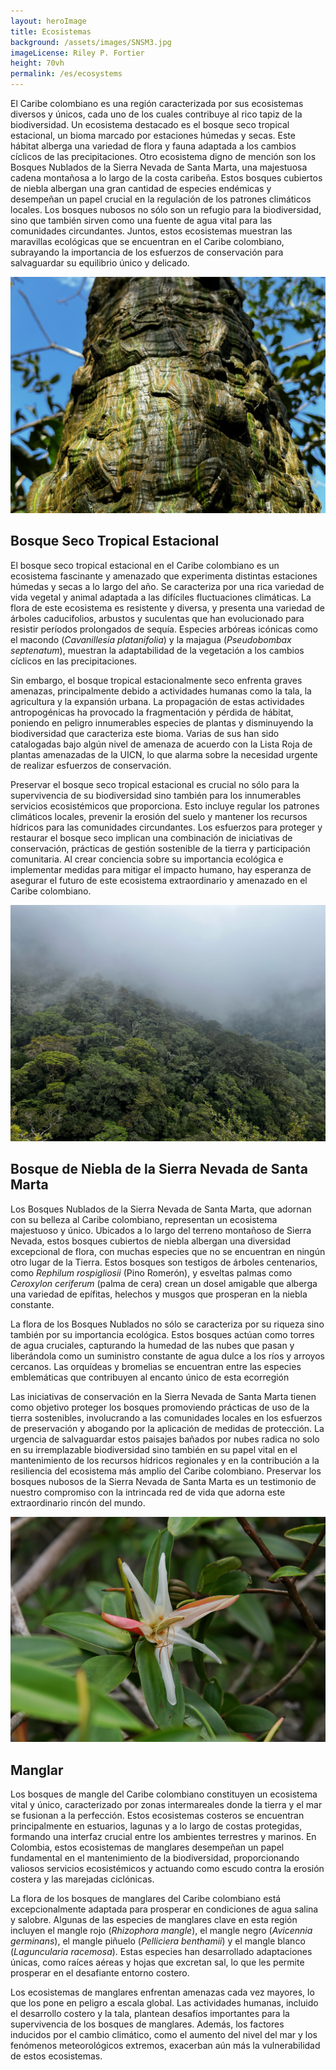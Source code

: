 ```yaml
---
layout: heroImage
title: Ecosistemas
background: /assets/images/SNSM3.jpg
imageLicense: Riley P. Fortier
height: 70vh
permalink: /es/ecosystems
---
```


El Caribe colombiano es una región caracterizada por sus ecosistemas diversos y únicos, cada uno de los cuales contribuye al rico tapiz de la biodiversidad. Un ecosistema destacado es el bosque seco tropical estacional, un bioma marcado por estaciones húmedas y secas. Este hábitat alberga una variedad de flora y fauna adaptada a los cambios cíclicos de las precipitaciones. Otro ecosistema digno de mención son los Bosques Nublados de la Sierra Nevada de Santa Marta, una majestuosa cadena montañosa a lo largo de la costa caribeña. Estos bosques cubiertos de niebla albergan una gran cantidad de especies endémicas y desempeñan un papel crucial en la regulación de los patrones climáticos locales. Los bosques nubosos no sólo son un refugio para la biodiversidad, sino que también sirven como una fuente de agua vital para las comunidades circundantes. Juntos, estos ecosistemas muestran las maravillas ecológicas que se encuentran en el Caribe colombiano, subrayando la importancia de los esfuerzos de conservación para salvaguardar su equilibrio único y delicado.

![image](assets/images/IMG_9654.jpeg)

## Bosque Seco Tropical Estacional 

El bosque seco tropical estacional en el Caribe colombiano es un ecosistema fascinante y amenazado que experimenta distintas estaciones húmedas y secas a lo largo del año. Se caracteriza por una rica variedad de vida vegetal y animal adaptada a las difíciles fluctuaciones climáticas. La flora de este ecosistema es resistente y diversa, y presenta una variedad de árboles caducifolios, arbustos y suculentas que han evolucionado para resistir períodos prolongados de sequía. Especies arbóreas icónicas como el macondo (*Cavanillesia platanifolia*) y la majagua (*Pseudobombax septenatum*), muestran la adaptabilidad de la vegetación a los cambios cíclicos en las precipitaciones.

Sin embargo, el bosque tropical estacionalmente seco enfrenta graves amenazas, principalmente debido a actividades humanas como la tala, la agricultura y la expansión urbana. La propagación de estas actividades antropogénicas ha provocado la fragmentación y pérdida de hábitat, poniendo en peligro innumerables especies de plantas y disminuyendo la biodiversidad que caracteriza este bioma. Varias de sus han sido catalogadas bajo algún nivel de amenaza de acuerdo con la Lista Roja de plantas amenazadas de la UICN, lo que alarma sobre la necesidad urgente de realizar esfuerzos de conservación.

Preservar el bosque seco tropical estacional  es crucial no sólo para la supervivencia de su biodiversidad sino también para los innumerables servicios ecosistémicos que proporciona. Esto incluye regular los patrones climáticos locales, prevenir la erosión del suelo y mantener los recursos hídricos para las comunidades circundantes. Los esfuerzos para proteger y restaurar el bosque seco implican una combinación de iniciativas de conservación, prácticas de gestión sostenible de la tierra y participación comunitaria. Al crear conciencia sobre su importancia ecológica e implementar medidas para mitigar el impacto humano, hay esperanza de asegurar el futuro de este ecosistema extraordinario y amenazado en el Caribe colombiano.

![image](assets/images/IMG_0430.jpeg)

## Bosque de Niebla de la Sierra Nevada de Santa Marta

Los Bosques Nublados de la Sierra Nevada de Santa Marta, que adornan con su belleza al Caribe colombiano, representan un ecosistema majestuoso y único. Ubicados a lo largo del terreno montañoso de Sierra Nevada, estos bosques cubiertos de niebla albergan una diversidad excepcional de flora, con muchas especies que no se encuentran en ningún otro lugar de la Tierra. Estos bosques son testigos de árboles centenarios, como *Rephilum rospigliosii* (Pino Romerón), y esveltas palmas como *Ceroxylon ceriferum* (palma de cera) crean un dosel amigable que alberga una variedad de epífitas, helechos y musgos que prosperan en la niebla constante.

La flora de los Bosques Nublados no sólo se caracteriza por su riqueza sino también por su importancia ecológica. Estos bosques actúan como torres de agua cruciales, capturando la humedad de las nubes que pasan y liberándola como un suministro constante de agua dulce a los ríos y arroyos cercanos. Las orquídeas y bromelias se encuentran entre las especies emblemáticas que contribuyen al encanto único de esta ecorregión

Las iniciativas de conservación en la Sierra Nevada de Santa Marta tienen como objetivo proteger los bosques promoviendo prácticas de uso de la tierra sostenibles, involucrando a las comunidades locales en los esfuerzos de preservación y abogando por la aplicación de medidas de protección. La urgencia de salvaguardar estos paisajes bañados por nubes radica no solo en su irremplazable biodiversidad sino también en su papel vital en el mantenimiento de los recursos hídricos regionales y en la contribución a la resiliencia del ecosistema más amplio del Caribe colombiano. Preservar los bosques nubosos de la Sierra Nevada de Santa Marta es un testimonio de nuestro compromiso con la intrincada red de vida que adorna este extraordinario rincón del mundo.


![image](assets/images/DSC01960-01.jpeg)

## Manglar

Los bosques de mangle del Caribe colombiano constituyen un ecosistema vital y único, caracterizado por zonas intermareales donde la tierra y el mar se fusionan a la perfección. Estos ecosistemas costeros se encuentran principalmente en estuarios, lagunas y a lo largo de costas protegidas, formando una interfaz crucial entre los ambientes terrestres y marinos. En Colombia, estos ecosistemas de manglares desempeñan un papel fundamental en el mantenimiento de la biodiversidad, proporcionando valiosos servicios ecosistémicos y actuando como escudo contra la erosión costera y las marejadas ciclónicas.

La flora de los bosques de manglares del Caribe colombiano está excepcionalmente adaptada para prosperar en condiciones de agua salina y salobre. Algunas de las especies de manglares clave en esta región incluyen el mangle rojo (*Rhizophora mangle*), el mangle negro (*Avicennia germinans*), el mangle piñuelo (*Pelliciera benthamii*) y el mangle blanco (*Laguncularia racemosa*). Estas especies han desarrollado adaptaciones únicas, como raíces aéreas y hojas que excretan sal, lo que les permite prosperar en el desafiante entorno costero.

Los ecosistemas de manglares enfrentan amenazas cada vez mayores, lo que los pone en peligro a escala global. Las actividades humanas, incluido el desarrollo costero y la tala, plantean desafíos importantes para la supervivencia de los bosques de manglares. Además, los factores inducidos por el cambio climático, como el aumento del nivel del mar y los fenómenos meteorológicos extremos, exacerban aún más la vulnerabilidad de estos ecosistemas.




